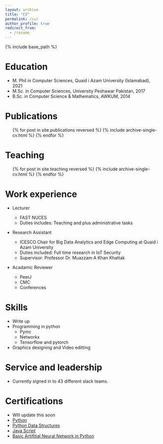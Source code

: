 ```yaml
---
layout: archive
title: "CV"
permalink: /cv/
author_profile: true
redirect_from:
  - /resume
---
```


{% include base_path %}

Education
======
* M. Phil in Computer Sciences, Quaid i Azam University (Islamabad), 2021 
* M.Sc. in Computer Sciences, University Peshawar Pakistan, 2017
* B.Sc. in Computer Science & Mathematics, AWKUM, 2014


Publications
======
  <ul>{% for post in site.publications reversed %}
    {% include archive-single-cv.html %}
  {% endfor %}</ul>

Teaching
======
  <ul>{% for post in site.teaching reversed %}
    {% include archive-single-cv.html %}
  {% endfor %}</ul>
  
Work experience
======
* Lecturer
  * FAST NUCES 
  * Duties includes: Teaching and plus administrative tasks

* Research Assistant
  * ICESCO Chair for Big Data Analytics and Edge Computing at Quaid i Azam University
  * Duties included: Full time research in IoT Security
  * Supervisor: Professor Dr. Muazzam A Khan Khattak

* Acadamic Reviewer
  * PeerJ
  * CMC
  * Conferences
  
Skills
======
* Write up
* Programming in python
  * Pymc
  * Networkx
  * Tensorflow and pytorch
* Graphics designing and Video editting


Service and leadership
======
* Currently signed in to 43 different slack teams.

Certifications
======
* WIll update this soon
* [Python](https://www.coursera.org/account/accomplishments/certificate/L3W76YYJEEFG)
* [Python Data Structures](https://www.coursera.org/account/accomplishments/certificate/M3AHSYWWGQUZ)
* [Java Script](https://www.coursera.org/account/accomplishments/certificate/M3AHSYWWGQUZ)
* [Basic Artifitial Neural Network in Python](https://www.coursera.org/account/accomplishments/certificate/PS7ZW6W8VJQT)
